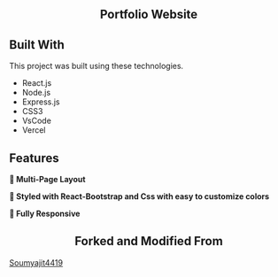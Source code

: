 <h2 align="center">
  Portfolio Website
  </h2>


## Built With


This project was built using these technologies.

- React.js
- Node.js
- Express.js
- CSS3
- VsCode
- Vercel

## Features

**📖 Multi-Page Layout**

**🎨 Styled with React-Bootstrap and Css with easy to customize colors**

**📱 Fully Responsive**



<h2 align="center"> Forked and Modified From </h2>

[Soumyajit4419](https://github.com/soumyajit4419/Portfolio)
